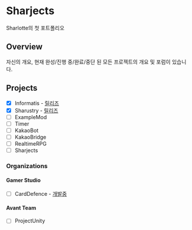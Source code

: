 # Sharjects

Sharlotte의 첫 포트폴리오

## Overview

자신의 개요, 현재 완성/진행 중/완료/중단 된 모든 프로젝트의 개요 및 포럼이 있습니다.

## Projects

- [x] Informatis - [릴리즈](https://github.com/Sharlottes/Informatis/releases/latest)
- [x] Sharustry - [릴리즈](https://github.com/Sharlottes/Sharustry/releases/latest)
- [ ] ExampleMod
- [ ] Timer
- [ ] KakaoBot
- [ ] KakaoBridge
- [ ] RealtimeRPG
- [ ] Sharjects

### Organizations

#### Gamer Studio

- [ ] CardDefence - [개발중](https://github.com/Gamer-Studio/CardDefense)

#### Avant Team

- [ ] ProjectUnity
